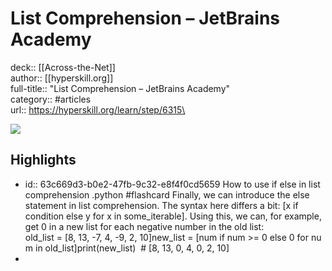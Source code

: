 # List Comprehension – JetBrains Academy

deck:: [[Across-the-Net]]\
author:: [[hyperskill.org]]\
full-title:: "List Comprehension – JetBrains Academy"\
category:: #articles\
url:: https://hyperskill.org/learn/step/6315\

![](https://readwise-assets.s3.amazonaws.com/static/images/article3.5c705a01b476.png)
## Highlights
- id:: 63c669d3-b0e2-47fb-9c32-e8f4f0cd5659
   How to use if else in list comprehension .python #flashcard 
    Finally, we can introduce the else statement in list comprehension. The syntax here differs a bit: [x if condition else y for x in some_iterable]. Using this, we can, for example, get 0 in a new list for each negative number in the old list:
     old_list = [8, 13, -7, 4, -9, 2, 10]new_list = [num if num >= 0 else 0 for num in old_list]print(new_list)  # [8, 13, 0, 4, 0, 2, 10]
-